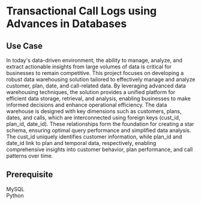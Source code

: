 # Transactional Call Logs using Advances in Databases

## Use Case

In today's data-driven environment, the ability to manage, analyze, and extract actionable insights from large volumes of data is critical for businesses to remain competitive. This project focuses on developing a robust data warehousing solution tailored to effectively manage and analyze customer, plan, date, and call-related data. By leveraging advanced data warehousing techniques, the solution provides a unified platform for efficient data storage, retrieval, and analysis, enabling businesses to make informed decisions and enhance operational efficiency.
The data warehouse is designed with key dimensions such as customers, plans, dates, and calls, which are interconnected using foreign keys (cust_id, plan_id, date_id). These relationships form the foundation for creating a star schema, ensuring optimal query performance and simplified data analysis. The cust_id uniquely identifies customer information, while plan_id and date_id link to plan and temporal data, respectively, enabling comprehensive insights into customer behavior, plan performance, and call patterns over time.

## Prerequisite
MySQL\
Python
